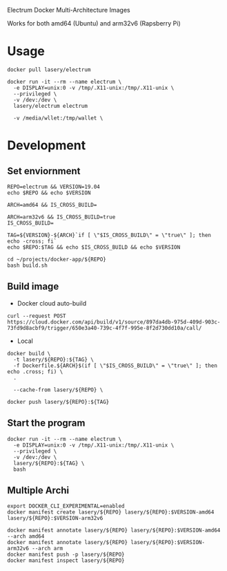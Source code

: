 Electrum Docker Multi-Architecture Images

Works for both amd64 (Ubuntu) and arm32v6 (Rapsberry Pi)

# Usage
```
docker pull lasery/electrum

docker run -it --rm --name electrum \
  -e DISPLAY=unix:0 -v /tmp/.X11-unix:/tmp/.X11-unix \
  --privileged \
  -v /dev:/dev \
  lasery/electrum electrum

  -v /media/wllet:/tmp/wallet \
```

# Development

## Set enviornment
```
REPO=electrum && VERSION=19.04
echo $REPO && echo $VERSION

ARCH=amd64 && IS_CROSS_BUILD=

ARCH=arm32v6 && IS_CROSS_BUILD=true
IS_CROSS_BUILD=

TAG=${VERSION}-${ARCH}`if [ \"$IS_CROSS_BUILD\" = \"true\" ]; then echo -cross; fi`
echo $REPO:$TAG && echo $IS_CROSS_BUILD && echo $VERSION

cd ~/projects/docker-app/${REPO}
bash build.sh
```

## Build image
- Docker cloud auto-build
```
curl --request POST https://cloud.docker.com/api/build/v1/source/897da4db-975d-409d-903c-73fd9d8acbf9/trigger/650e3a40-739c-4f7f-995e-8f2d730dd10a/call/
```

- Local
```
docker build \
  -t lasery/${REPO}:${TAG} \
  -f Dockerfile.${ARCH}$(if [ \"$IS_CROSS_BUILD\" = \"true\" ]; then echo .cross; fi) \
  .

  --cache-from lasery/${REPO} \

docker push lasery/${REPO}:${TAG}
```

## Start the program
```
docker run -it --rm --name electrum \
  -e DISPLAY=unix:0 -v /tmp/.X11-unix:/tmp/.X11-unix \
  --privileged \
  -v /dev:/dev \
  lasery/${REPO}:${TAG} \
  bash
```

## Multiple Archi
```
export DOCKER_CLI_EXPERIMENTAL=enabled
docker manifest create lasery/${REPO} lasery/${REPO}:$VERSION-amd64 lasery/${REPO}:$VERSION-arm32v6

docker manifest annotate lasery/${REPO} lasery/${REPO}:$VERSION-amd64 --arch amd64
docker manifest annotate lasery/${REPO} lasery/${REPO}:$VERSION-arm32v6 --arch arm
docker manifest push -p lasery/${REPO}
docker manifest inspect lasery/${REPO}
```
